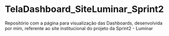 # TelaDashboard_SiteLuminar_Sprint2
Repositório com a página para visualização das Dashboards, desenvolvida por mim, referente ao site institucional do projeto da Sprint2 - Luminar
